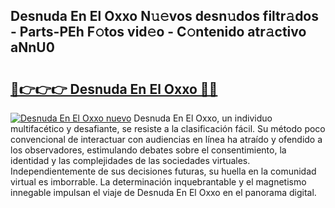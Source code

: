 ## Desnuda En El Oxxo N𝚞𝚎vos desn𝚞dos filtr𝚊dos - Parts-PEh F𝚘tos vid𝚎o - C𝚘ntenido atr𝚊ctivo aNnU0

# <h2><a href="http://mbcgy44.tromn.icu/?c=Desnuda+En+El+Oxxo">🔗👉👉👉 Desnuda En El Oxxo 🔗🔗</a></h2>

[![Desnuda En El Oxxo nuevo](https://i.imgur.com/pEAQMta.gif)](http://mbcgy44.tromn.icu/?c=Desnuda+En+El+Oxxo)
Desnuda En El Oxxo, un individuo multifacético y desafiante, se resiste a la clasificación fácil. Su método poco convencional de interactuar con audiencias en línea ha atraído y ofendido a los observadores, estimulando debates sobre el consentimiento, la identidad y las complejidades de las sociedades virtuales. Independientemente de sus decisiones futuras, su huella en la comunidad virtual es imborrable. La determinación inquebrantable y el magnetismo innegable impulsan el viaje de Desnuda En El Oxxo en el panorama digital.
